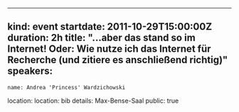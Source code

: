 ---
kind: event
startdate: 2011-10-29T15:00:00Z
duration: 2h
title: "...aber das stand so im Internet! Oder: Wie nutze ich das Internet für Recherche (und zitiere es anschließend richtig)"
speakers:
  -
    name: Andrea 'Princess' Wardzichowski 
location:
  location: bib
  details: Max-Bense-Saal
public: true
